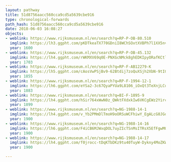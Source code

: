 ```yaml
---
layout: pathway
title: 51d8756aacc560cca9cd5a5639cbe916
type: chronological-forwards
path_hash: 51d8756aacc560cca9cd5a5639cbe916
date: 2018-06-03 16:08:27
objects:
- weblink: https://www.rijksmuseum.nl/en/search?q=RP-P-OB-80.510
  imglink: https://lh3.ggpht.com/pKDTkeaTX770GDniI8WChSOxtXVBPh7l1XX5nvbvKrquTc5V4Ew-oe6j6IDK86_320YOwkldgxm3ENC5aUwl6IQCYBof=s200
  year: 1600
- weblink: https://www.rijksmuseum.nl/en/search?q=RP-P-OB-45.132
  imglink: https://lh4.ggpht.com/rWKMXV69q0E-PNXGcNMck8ghEDKIpyORafKCtlcD9iWhZ8im9bQwMjYj6EYkZdQo0aWjWo8A11MxLadyW9ogmtjAvQ=s200
  year: 1703
- weblink: https://www.rijksmuseum.nl/en/search?q=RP-F-AB12279-K
  imglink: https://lh5.ggpht.com/cAosVwPSjBv9-62Btdij7zoQuXSjh2XbN-9tIG09mb6mfHn1ohZ--mIgRqCPKenRmn9_K8uMJRvrqAbgyOtNhDK1wQ=s200
  year: 1855
- weblink: https://www.rijksmuseum.nl/en/search?q=RP-F-1994-12-1
  imglink: https://lh6.ggpht.com/eYSa2-3c67QyaPYUa9L8106_iOxQt3TeXnjLCuIpkByJMQF8oMBQgSgiA5MKii1bzyl0-tsyvmy3SDv5bWQ_MjmaVyA=s200
  year: 1883
- weblink: https://www.rijksmuseum.nl/en/search?q=BI-F-1895-9
  imglink: https://lh4.ggpht.com/hSir764xWwN0z_QWktFXdxkIw6VKCgEWz2YircT1V078-5kZI8Wa30oqqAxkLDe7z7jKjlp87nG90cjTMF4DjoPUEg=s200
  year: 1899
- weblink: https://www.rijksmuseum.nl/en/search?q=NG-1988-14-1
  imglink: https://lh4.ggpht.com/v_Yb2PMmDlTmoH9oORSuWCFhiwY_EgALcG0JGon4uMh1D9pdXS3MXxm1jTjzFun5TUhpV5jBIMNZvJ6DVu_zwHsinA=s200
  year: 1900
- weblink: https://www.rijksmuseum.nl/en/search?q=NG-1988-14-16
  imglink: https://lh6.ggpht.com/F4iCB6MJWxqDOL7uyZIcTSnMsITRsX5EfFgwM0z_UpUWKWSjEmLDEUht4Z8q6i7XuP0-iTTffuqJaMCgAum3Co0dsf0=s200
  year: 1900
- weblink: https://www.rijksmuseum.nl/en/search?q=NG-1988-14-17
  imglink: https://lh4.ggpht.com/f0jrocc-tDqKTbDKz9tu40TuyW-Dykny4MoZKWHE-R-LQ0vNEuCeFyItN-qlALDVz_wZfhHhUGHj1vBZG5t2Ai-Y_A=s200
  year: 1900

---
```

